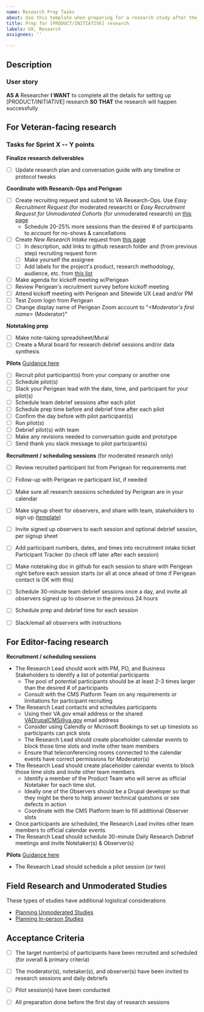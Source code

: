 ```yaml
---
name: Research Prep Tasks
about: Use this template when preparing for a research study after the research plan and conversation guide have been drafted
title: Prep for [PRODUCT/INITIATIVE] research
labels: UX, Research
assignees: ''

---
```


## Description

### User story
**AS A** Researcher
**I WANT** to complete all the details for setting up [PRODUCT/INITIATIVE] research
**SO THAT** the research will happen successfully

## For Veteran-facing research 
### Tasks for Sprint X -- Y points
**Finalize research deliverables**
- [ ] Update research plan and conversation guide with any timeline or protocol tweaks

**Coordinate with Research-Ops and Perigean**
- [ ] Create recruiting request and submit to VA Research-Ops. Use *Easy Recruitment Request* (for moderated research) or *Easy Recruitment Request for Unmoderated Cohorts* (for unmoderated research) on [this page](https://github.com/department-of-veterans-affairs/va.gov-research-repository/issues/new/choose)
  - Schedule 20-25% more sessions than the desired # of participants to account for no-shows & cancellations 
- [ ] Create *New Research Intake* request from [this page](https://github.com/department-of-veterans-affairs/va.gov-research-repository/issues/new/choose)
  - [ ] In description, add links to github research folder and (from previous step) recruiting request form
  - [ ] Make yourself the assignee
  - [ ] Add labels for the project's product, research methodology, audience, etc. from [this list](https://github.com/department-of-veterans-affairs/va.gov-research-repository/labels?page=1&sort=name-asc)
- [ ] Make agenda for kickoff meeting w/Perigean
- [ ] Review Perigean's recruitment survey before kickoff meeting
- [ ] Attend kickoff meeting with Perigean and Sitewide UX Lead and/or PM
- [ ] Test Zoom login from Perigean 
- [ ] Change display name of Perigean Zoom account to "*<Moderator's first name>* (Moderator)" 

**Notetaking prep**
- [ ] Make note-taking spreadsheet/Mural
- [ ] Create a Mural board for research debrief sessions and/or data synthesis

**Pilots** 
[Guidance here](https://depo-platform-documentation.scrollhelp.site/research-design/research-checklist#Researchchecklist-4-Run-a-pilot-session4.Runapilotsession)
- [ ] Recruit pilot participant(s) from your company or another one
- [ ] Schedule pilot(s) 
- [ ] Slack your Perigean lead with the date, time, and participant for your pilot(s)
- [ ] Schedule team debrief sessions after each pilot 
- [ ] Schedule prep time before and debrief time after each pilot 
- [ ] Confirm the day before with pilot participant(s) 
- [ ] Run pilot(s) 
- [ ] Debrief pilot(s) with team
- [ ] Make any revisions needed to conversation guide and prototype
- [ ] Send thank you slack message to pilot participant(s) 

**Recruitment / scheduling sessions** (for moderated research only)
- [ ] Review recruited participant list from Perigean for requirements met
- [ ] Follow-up with Perigean re participant list, if needed
- [ ] Make sure all research sessions scheduled by Perigean are in your calendar
- [ ] Make signup sheet for observers, and share with team, stakeholders to sign up ([template](https://github.com/department-of-veterans-affairs/va.gov-team/blob/master/products/facilities/regional-offices/research/observer_schedule_template.xlsx))
- [ ] Invite signed up observers to each session and optional debrief session, per signup sheet
- [ ] Add participant numbers, dates, and times into recruitment intake ticket Participant Tracker (to check off later after each session) 
- [ ] Make notetaking doc in github for each session to share with Perigean right before each session starts (or all at once ahead of time if Perigean contact is OK with this)
- [ ] Schedule 30-minute team debrief sessions once a day, and invite all observers signed up to observe in the previous 24 hours
- [ ] Schedule prep and debrief time for each session
- [ ] Slack/email all observers with instructions



## For Editor-facing research

**Recruitment / scheduling sessions** 
* The Research Lead should work with PM, PO, and Business Stakeholders to identify a list of potential participants
  * The pool of potential participants should be at least 2-3 times larger than the desired # of participants
  * Consult with the CMS Platform Team on any requirements or limitations for participant recruiting
* The Research Lead contacts and schedules participants 
  * Using their VA.gov email address or the shared VADrupalCMS@va.gov email address
  * Consider using Calendly or Microsoft Bookings to set up timeslots so participants can pick slots
  * The Research Lead should create placeholder calendar events to block those time slots and invite other team members
  * Ensure that teleconferencing rooms connected to the calendar events have correct permissions for Moderator(s)
* The Research Lead should create placeholder calendar events to block those time slots and invite other team members 
  * Identify a member of the Product Team who will serve as official Notetaker for each time slot. 
  * Ideally one of the Observers should be a Drupal developer so that they might be there to help answer technical questions or see defects in action
  * Coordinate with the CMS Platform team to fill additional Observer slots
* Once participants are scheduled, the Research Lead invites other team members to official calendar events
* The Research Lead should schedule 30-minute Daily Research Debrief meetings and invite Notetaker(s) & Observer(s)

**Pilots** 
[Guidance here](https://depo-platform-documentation.scrollhelp.site/research-design/research-checklist#Researchchecklist-4-Run-a-pilot-session4.Runapilotsession)
* The Research Lead should schedule a pilot session (or two)

## Field Research and Unmoderated Studies
These types of studies have additional logistical considerations
* [Planning Unmoderated Studies](https://depo-platform-documentation.scrollhelp.site/research-design/planning-unmoderated-studies)
* [Planning In-person Studies](https://depo-platform-documentation.scrollhelp.site/research-design/recruiting-participants#RecruitingParticipants-In-personmoderatedstudies)

## Acceptance Criteria
- [ ] The target number(s) of participants have been recruited and scheduled (for overall & primary criteria)
- [ ] The moderator(s), notetaker(s), and observer(s) have been invited to research sessions and daily debriefs
- [ ] Pilot session(s) have been conducted
- [ ] All preparation done before the first day of research sessions


